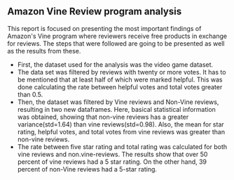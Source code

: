 ## Amazon Vine Review program analysis

This report is focused on presenting the most important findings of Amazon's Vine program where reviewers receive free products in exchange for reviews. The steps that were followed are going to be presented as well as the results from these.

* First, the dataset used for the analysis was the video game dataset.
* The data set was filtered by reviews with twenty or more votes. It has to be mentioned that at least half of which were marked helpful. This was done calculating the rate between helpful votes and total votes greater than 0.5.
* Then, the dataset was filtered by Vine reviews and Non-Vine reviews, resulting in two new dataframes. Here, basical statistical information was obtained, showing that non-vine reviews has a greater variance(std=1.64) than vine reviews(std=0.98). Also, the mean for star rating, helpful votes, and total votes from vine reviews was greater than non-vine reviews.
* The rate between five star rating and total rating was calculated for both vine reviews and non.vine-reviews. The results show that over 50 percent of vine reviews had a 5 star rating. On the other hand, 39 percent of non-Vine reviews had a 5-star rating.


